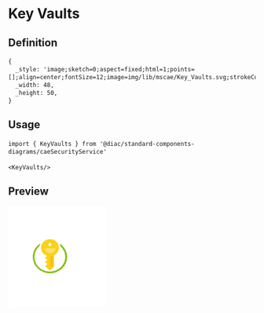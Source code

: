 # Key Vaults

## Definition

```
{
  _style: 'image;sketch=0;aspect=fixed;html=1;points=[];align=center;fontSize=12;image=img/lib/mscae/Key_Vaults.svg;strokeColor=none;',
  _width: 48,
  _height: 50,
}
```

## Usage

```
import { KeyVaults } from '@diac/standard-components-diagrams/caeSecurityService'

<KeyVaults/>
```

## Preview

<img src="./key-vaults.png" width="200"/>
